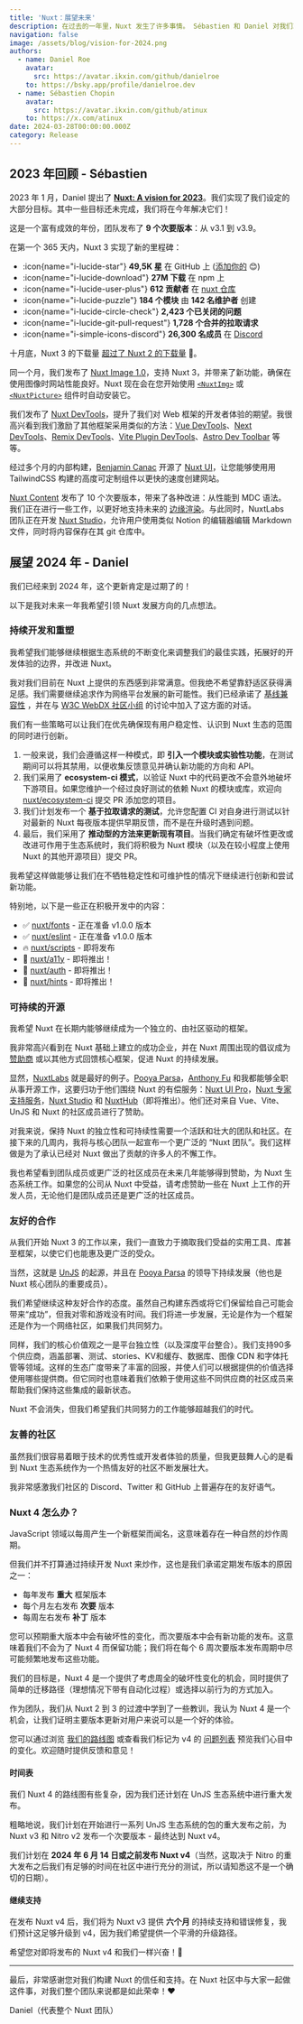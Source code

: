 ```yaml
---
title: 'Nuxt：展望未来'
description: 在过去的一年里，Nuxt 发生了许多事情。 Sébastien 和 Daniel 对我们取得的成就以及下一步的计划进行了分享。
navigation: false
image: /assets/blog/vision-for-2024.png
authors:
  - name: Daniel Roe
    avatar:
      src: https://avatar.ikxin.com/github/danielroe
    to: https://bsky.app/profile/danielroe.dev
  - name: Sébastien Chopin
    avatar:
      src: https://avatar.ikxin.com/github/atinux
    to: https://x.com/atinux
date: 2024-03-28T00:00:00.000Z
category: Release
---
```


## 2023 年回顾 - Sébastien

2023 年 1 月，Daniel 提出了 [**Nuxt: A vision for 2023**](/blog/vision-2023)。我们实现了我们设定的大部分目标。其中一些目标还未完成，我们将在今年解决它们！

这是一个富有成效的年份，团队发布了 **9 个次要版本**：从 v3.1 到 v3.9。

在第一个 365 天内，Nuxt 3 实现了新的里程碑：

- :icon{name="i-lucide-star"} **49,5K 星** 在 GitHub 上 ([添加你的](https://github.com/nuxt/nuxt) 😊)
- :icon{name="i-lucide-download"} **27M 下载** 在 npm 上
- :icon{name="i-lucide-user-plus"} **612 贡献者** 在 [nuxt 仓库](https://github.com/nuxt/nuxt)
- :icon{name="i-lucide-puzzle"} **184 个模块** 由 **142 名维护者** 创建
- :icon{name="i-lucide-circle-check"} **2,423 个已关闭的问题**
- :icon{name="i-lucide-git-pull-request"} **1,728 个合并的拉取请求**
- :icon{name="i-simple-icons-discord"} **26,300 名成员** 在 [Discord](https://chat.nuxt.dev)

十月底，Nuxt 3 的下载量 [超过了 Nuxt 2 的下载量](https://x.com/Atinux/status/1731980841142669379) 🚀。

同一个月，我们发布了 [Nuxt Image 1.0](https://image.nuxt.com)，支持 Nuxt 3，并带来了新功能，确保在使用图像时网站性能良好。Nuxt 现在会在您开始使用 [`<NuxtImg>`](/docs/api/components/nuxt-img) 或 [`<NuxtPicture>`](/docs/api/components/nuxt-picture) 组件时自动安装它。

我们发布了 [Nuxt DevTools](/blog/nuxt-devtools-v1-0)，提升了我们对 Web 框架的开发者体验的期望。我很高兴看到我们激励了其他框架采用类似的方法：[Vue DevTools](https://x.com/vuejs/status/1741032977919053865)、[Next DevTools](https://x.com/xinyao27/status/1741447261132145133)、[Remix DevTools](https://x.com/AlemTuzlak59192/status/1741903214860009539)、[Vite Plugin DevTools](https://github.com/pheno-agency/vite-plugin-devtools)、[Astro Dev Toolbar](https://x.com/n_moore/status/1732164645778071888) 等等。

经过多个月的内部构建，[Benjamin Canac](https://github.com/benjamincanac) 开源了 [Nuxt UI](https://ui.nuxt.com)，让您能够使用用 TailwindCSS 构建的高度可定制组件以更快的速度创建网站。

[Nuxt Content](http://content.nuxt.com) 发布了 10 个次要版本，带来了各种改进：从性能到 MDC 语法。我们正在进行一些工作，以更好地支持未来的 [边缘渲染](https://nuxt.com/blog/nuxt-on-the-edge)。与此同时，NuxtLabs 团队正在开发 [Nuxt Studio](https://nuxt.studio)，允许用户使用类似 Notion 的编辑器编辑 Markdown 文件，同时将内容保存在其 git 仓库中。

## 展望 2024 年 - Daniel

我们已经来到 2024 年，这个更新肯定是过期了的！

以下是我对未来一年我希望引领 Nuxt 发展方向的几点想法。

### 持续开发和重塑

我希望我们能够继续根据生态系统的不断变化来调整我们的最佳实践，拓展好的开发体验的边界，并改进 Nuxt。

我对我们目前在 Nuxt 上提供的东西感到非常满意。但我绝不希望靠舒适区获得满足感。我们需要继续追求作为网络平台发展的新可能性。我们已经承诺了 [基线兼容性](https://developer.mozilla.org/en-US/docs/Glossary/Baseline/Compatibility) ，并在与 [W3C WebDX 社区小组](https://github.com/web-platform-dx/web-features) 的讨论中加入了这方面的对话。

我们有一些策略可以让我们在优先确保现有用户稳定性、认识到 Nuxt 生态的范围的同时进行创新。

1. 一般来说，我们会遵循这样一种模式，即 **引入一个模块或实验性功能**，在测试期间可以将其禁用，以便收集反馈意见并确认新功能的方向和 API。
2. 我们采用了 **ecosystem-ci 模式**，以验证 Nuxt 中的代码更改不会意外地破坏下游项目。如果您维护一个经过良好测试的依赖 Nuxt 的模块或库，欢迎向 [nuxt/ecosystem-ci](https://github.com/nuxt/ecosystem-ci) 提交 PR 添加您的项目。
3. 我们计划发布一个 **基于拉取请求的测试**，允许您配置 CI 对自身进行测试以针对最新的 Nuxt 每夜版本提供早期反馈，而不是在升级时遇到问题。
4. 最后，我们采用了 **推动型的方法来更新现有项目**。当我们确定有破坏性更改或改进可作用于生态系统时，我们将积极为 Nuxt 模块（以及在较小程度上使用 Nuxt 的其他开源项目）提交 PR。

我希望这样做能够让我们在不牺牲稳定性和可维护性的情况下继续进行创新和尝试新功能。

特别地，以下是一些正在积极开发中的内容：

- ✅ [nuxt/fonts](https://github.com/nuxt/fonts) - 正在准备 v1.0.0 版本
- ✅ [nuxt/eslint](https://github.com/nuxt/eslint) - 正在准备 v1.0.0 版本
- 🔥 [nuxt/scripts](https://github.com/nuxt/scripts) - 即将发布
- 🚧 [nuxt/a11y](https://github.com/nuxt/a11y) - 即将推出！
- 🚧 [nuxt/auth](https://github.com/nuxt/auth) - 即将推出！
- 🚧 [nuxt/hints](https://github.com/nuxt/hints) - 即将推出！

### 可持续的开源

我希望 Nuxt 在长期内能够继续成为一个独立的、由社区驱动的框架。

我非常高兴看到在 Nuxt 基础上建立的成功企业，并在 Nuxt 周围出现的倡议成为 [赞助商](/enterprise/sponsors) 或以其他方式回馈核心框架，促进 Nuxt 的持续发展。

显然，[NuxtLabs](https://nuxtlabs.com) 就是最好的例子。[Pooya Parsa](https://github.com/pi0)，[Anthony Fu](https://github.com/antfu) 和我都能够全职从事开源工作，这要归功于他们围绕 Nuxt 的有偿服务：[Nuxt UI Pro](https://ui.nuxt.com/pro/getting-started)，[Nuxt 专家支持服务](/enterprise/support)，[Nuxt Studio](https://nuxt.studio/) 和 [NuxtHub](https://hub.nuxt.com/)（即将推出）。他们还对来自 Vue、Vite、UnJS 和 Nuxt 的社区成员进行了赞助。

对我来说，保持 Nuxt 的独立性和可持续性需要一个活跃和壮大的团队和社区。在接下来的几周内，我将与核心团队一起宣布一个更广泛的 “Nuxt 团队”。我们这样做是为了承认已经对 Nuxt 做出了贡献的许多人的不懈工作。

我也希望看到团队成员或更广泛的社区成员在未来几年能够得到赞助，为 Nuxt 生态系统工作。如果您的公司从 Nuxt 中受益，请考虑赞助一些在 Nuxt 上工作的开发人员，无论他们是团队成员还是更广泛的社区成员。

### 友好的合作

从我们开始 Nuxt 3 的工作以来，我们一直致力于摘取我们受益的实用工具、库甚至框架，以使它们也能惠及更广泛的受众。

当然，这就是 [UnJS](https://unjs.zhcndoc.com/) 的起源，并且在 [Pooya Parsa](https://github.com/pi0) 的领导下持续发展（他也是 Nuxt 核心团队的重要成员）。

我们希望继续这种友好合作的态度。虽然自己构建东西或将它们保留给自己可能会带来“成功”，但我对零和游戏没有时间。我们将进一步发展，无论是作为一个框架还是作为一个网络社区，如果我们共同努力。

同样，我们的核心价值观之一是平台独立性（以及深度平台整合）。我们支持90多个供应商，涵盖部署、测试、stories、KV和缓存、数据库、图像 CDN 和字体托管等领域。这样的生态广度带来了丰富的回报，并使人们可以根据提供的价值选择使用哪些提供商。但它同时也意味着我们依赖于使用这些不同供应商的社区成员来帮助我们保持这些集成的最新状态。

Nuxt 不会消失，但我们希望我们共同努力的工作能够超越我们的时代。

### 友善的社区

虽然我们很容易着眼于技术的优秀性或开发者体验的质量，但我更鼓舞人心的是看到 Nuxt 生态系统作为一个热情友好的社区不断发展壮大。

我非常感激我们社区的 Discord、Twitter 和 GitHub 上普遍存在的友好语气。

### Nuxt 4 怎么办？

JavaScript 领域以每周产生一个新框架而闻名，这意味着存在一种自然的炒作周期。

但我们并不打算通过持续开发 Nuxt 来炒作，这也是我们承诺定期发布版本的原因之一：

- 每年发布 **重大** 框架版本
- 每个月左右发布 **次要** 版本
- 每周左右发布 **补丁** 版本

您可以预期重大版本中会有破坏性的变化，而次要版本中会有新功能的发布。这意味着我们不会为了 Nuxt 4 而保留功能；我们将在每个 6 周次要版本发布周期中尽可能频繁地发布这些功能。

我们的目标是，Nuxt 4 是一个提供了考虑周全的破坏性变化的机会，同时提供了简单的迁移路径（理想情况下带有自动化过程）或选择以前行为的方式加入。

作为团队，我们从 Nuxt 2 到 3 的过渡中学到了一些教训，我认为 Nuxt 4 是一个机会，让我们证明主要版本更新对用户来说可以是一个好的体验。

您可以通过浏览 [我们的路线图](https://github.com/orgs/nuxt/projects/8/views/4) 或查看我们标记为 v4 的 [问题列表](https://github.com/nuxt/nuxt/issues?q=is\:issue+label:4.x) 预览我们心目中的变化。欢迎随时提供反馈和意见！

#### 时间表

我们 Nuxt 4 的路线图有些复杂，因为我们还计划在 UnJS 生态系统中进行重大发布。

粗略地说，我们计划在开始进行一系列 UnJS 生态系统的包的重大发布之前，为 Nuxt v3 和 Nitro v2 发布一个次要版本 - 最终达到 Nuxt v4。

我们计划在 **2024 年 6 月 14 日或之前发布 Nuxt v4**（当然，这取决于 Nitro 的重大发布之后我们有足够的时间在社区中进行充分的测试，所以请知悉这不是一个确切的日期）。

#### 继续支持

在发布 Nuxt v4 后，我们将为 Nuxt v3 提供 **六个月** 的持续支持和错误修复，我们预计这足够升级到 v4，因为我们希望提供一个平滑的升级路径。

希望您对即将发布的 Nuxt v4 和我们一样兴奋！🎉

---

最后，非常感谢您对我们构建 Nuxt 的信任和支持。在 Nuxt 社区中与大家一起做这件事，对我们整个团队来说都是如此荣幸！❤️

Daniel（代表整个 Nuxt 团队）
